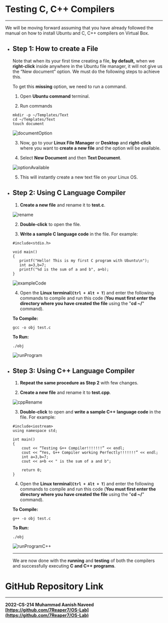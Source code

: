 # **Testing C, C++ Compilers**

------

We will be moving forward assuming that you have already followed the manual on how to install Ubuntu and C, C++ compilers on Virtual Box.

- ## Step 1:  **How to create a File**

   Note that when its your first time creating a file, **by default,** when we **right-click** inside anywhere in the Ubuntu file manager, it will not give us the “New document” option. We must do the following steps to achieve this.

   To get this **missing** option, we need to run a command.

   1. Open **Ubuntu command** terminal.

   2. Run commands

     ```
     mkdir -p ~/Templates/Text
     cd ~/Templates/Text
     touch document
     ```

     ![documentOption](.\images\documentOption.png)

     

   3. Now, go to your **Linux File Manager** or **Desktop** and **right-click** where you want to **create a new file** and the option will be available.

   4. Select **New Document** and then **Text Document**.

     ![optionAvailable](.\images\optionAvailable.png)

     

   5. This will instantly create a new text file on your Linux OS.

     

- ## Step 2:  **Using C Language Compiler**

   1. **Create a new file** and rename it to **test.c**.

   ![rename](.\images\rename.png)

     
   
   2. **Double-click** to open the file.

   3. **Write a sample C language code** in the file. For example:

     ```
     #include<stdio.h>
     
     void main() 
     {
     	printf("Hello! This is my first C program with Ubuntu\n");
     	int a=3,b=7;
     	printf("%d is the sum of a and b", a+b);
     }
     ```

     ![exampleCode](.\images\exampleCode.png)

     

   4. Open the **Linux terminal**(**`Ctrl + Alt + T`**) and enter the following commands to compile and run this code (**You must first enter the directory where you have created the file** using the "**cd ~/**" command).

     **To Compile:**

     ```
     gcc -o obj test.c
     ```

     **To Run:**

     ```
     ./obj
     ```

     ![runProgram](.\images\runProgram.png)

     

- ## Step 3:  **Using C++ Language Compiler**

   1. **Repeat the same procedure as Step 2** with few changes.

   2. **Create a new file** and rename it to **test.cpp**.

     ![cppRename](.\images\cppRename.png)

     
   
   3. **Double-click** to open and **write a sample C++ language code** in the file. For example:

     ```
     #include<iostream>
     using namespace std;
     
     int main()
     {
         cout << “Testing G++ Compiler!!!!!!!” << endl;
         cout << “Yes, G++ Compiler working Perfectly!!!!!!!” << endl;
         int a=3,b=7;
         cout << a+b << " is the sum of a and b";
     
         return 0;
     }
     ```

   4. Open the **Linux terminal**(**`Ctrl + Alt + T`**) and enter the following commands to compile and run this code (**You must first enter the directory where you have created the file** using the "**cd ~/**" command).

     **To Compile:**

     ```
     g++ -o obj test.c
     ```

     **To Run:**

     ```
     ./obj
     ```

     ![runProgramC++](.\images\runProgramC++.png)

   ------

     We are now done with the **running** and **testing** of both the compilers and successfully executing **C and C++ programs**.

# **GitHub Repository Link**

------

**2022-CS-214	Muhammad Aanish Naveed	[https://github.com/7Reaper7/OS-Lab](https://github.com/7Reaper7/OS-Lab)**

